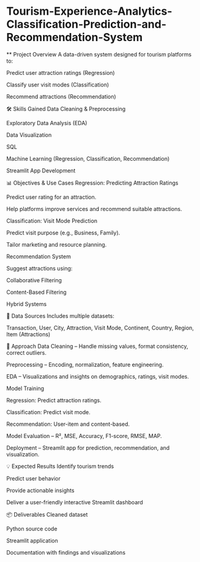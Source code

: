 # Tourism-Experience-Analytics-Classification-Prediction-and-Recommendation-System
** Project Overview
A data-driven system designed for tourism platforms to:

Predict user attraction ratings (Regression)

Classify user visit modes (Classification)

Recommend attractions (Recommendation)

🛠️ Skills Gained
Data Cleaning & Preprocessing

Exploratory Data Analysis (EDA)

Data Visualization

SQL

Machine Learning (Regression, Classification, Recommendation)

Streamlit App Development

📊 Objectives & Use Cases
Regression: Predicting Attraction Ratings

Predict user rating for an attraction.

Help platforms improve services and recommend suitable attractions.

Classification: Visit Mode Prediction

Predict visit purpose (e.g., Business, Family).

Tailor marketing and resource planning.

Recommendation System

Suggest attractions using:

Collaborative Filtering

Content-Based Filtering

Hybrid Systems

📂 Data Sources
Includes multiple datasets:

Transaction, User, City, Attraction, Visit Mode, Continent, Country, Region, Item (Attractions)

🔧 Approach
Data Cleaning – Handle missing values, format consistency, correct outliers.

Preprocessing – Encoding, normalization, feature engineering.

EDA – Visualizations and insights on demographics, ratings, visit modes.

Model Training

Regression: Predict attraction ratings.

Classification: Predict visit mode.

Recommendation: User-item and content-based.

Model Evaluation – R², MSE, Accuracy, F1-score, RMSE, MAP.

Deployment – Streamlit app for prediction, recommendation, and visualization.

💡 Expected Results
Identify tourism trends

Predict user behavior

Provide actionable insights

Deliver a user-friendly interactive Streamlit dashboard

📦 Deliverables
Cleaned dataset

Python source code

Streamlit application

Documentation with findings and visualizations
